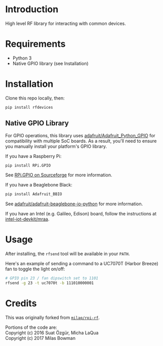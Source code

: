 # Introduction
High level RF library for interacting with common devices.

# Requirements
* Python 3
* Native GPIO library (see Installation)

# Installation
Clone this repo locally, then:  
```bash
pip install rfdevices
```

## Native GPIO Library
For GPIO operations, this library uses [adafruit/Adafruit_Python_GPIO](https://github.com/adafruit/Adafruit_Python_GPIO)
for compatibility with multiple SoC boards. As a result, you'll need to ensure you manually install your platform's
GPIO library.

If you have a Raspberry Pi:
```bash
pip install RPi.GPIO
```
See [RPi.GPIO on Sourceforge](https://sourceforge.net/p/raspberry-gpio-python/wiki/Home/) for more information. 

If you have a Beaglebone Black:
```bash
pip install Adafruit_BBIO
```
See [adafruit/adafruit-beaglebone-io-python](https://github.com/adafruit/adafruit-beaglebone-io-python) for more information.

If you have an Intel (e.g. Galileo, Edison) board, follow the instructions at
[intel-iot-devkit/mraa](https://github.com/intel-iot-devkit/mraa).


# Usage
After installing, the `rfsend` tool will be available in your `PATH`.

Here's an example of sending a command to a UC7070T (Harbor Breeze) fan to toggle the light on/off:
```bash
# GPIO pin 23 / fan dipswitch set to 1101
rfsend -g 23 -t uc7070t -b 111010000001
```

# Credits
This was originally forked from [`milaq/rpi-rf`](https://github.com/milaq/rpi-rf).

Portions of the code are:  
Copyright (c) 2016 Suat Özgür, Micha LaQua  
Copyright (c) 2017 Milas Bowman
